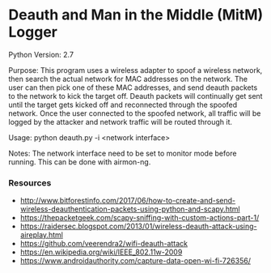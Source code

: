 # Deauth and Man in the Middle (MitM) Logger

Python    Version: 2.7

Purpose: This program uses a wireless adapter to spoof a wireless network, then search the actual network for MAC 
addresses on the network. The user can then pick one of these MAC addresses, and send deauth packets to the network to 
kick the target off. Deauth packets will continually get sent until the target gets kicked off and reconnected through 
the spoofed network. Once the user connected to the spoofed network, all traffic will be logged by the attacker and 
network traffic will be routed through it.

Usage:    python deauth.py -i \<network interface>

Notes:    The network interface need to be set to monitor mode before running. This can be done with airmon-ng.

### Resources
* http://www.bitforestinfo.com/2017/06/how-to-create-and-send-wireless-deauthentication-packets-using-python-and-scapy.html
* https://thepacketgeek.com/scapy-sniffing-with-custom-actions-part-1/
* https://raidersec.blogspot.com/2013/01/wireless-deauth-attack-using-aireplay.html
* https://github.com/veerendra2/wifi-deauth-attack
* https://en.wikipedia.org/wiki/IEEE_802.11w-2009
* https://www.androidauthority.com/capture-data-open-wi-fi-726356/